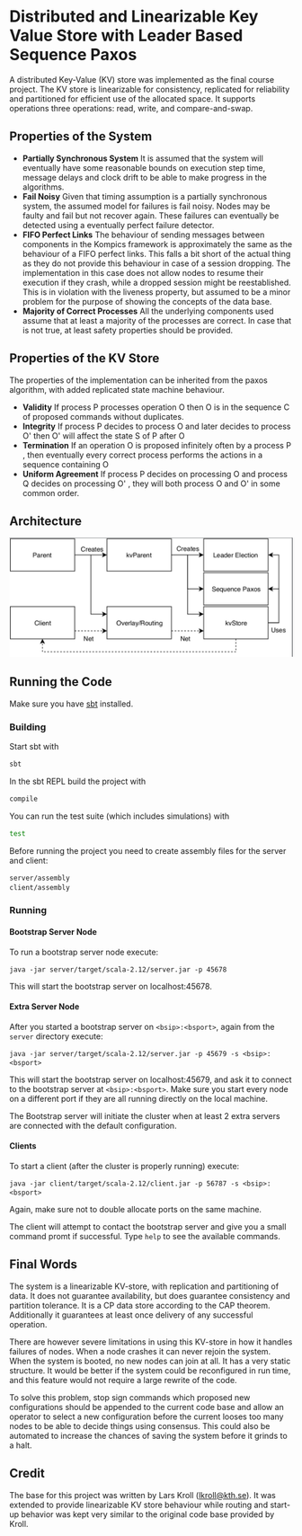 # Distributed and Linearizable Key Value Store with Leader Based Sequence Paxos

A distributed Key-Value (KV) store was implemented as the final course project. The KV store is linearizable for consistency, replicated for reliability and partitioned for efficient use of the allocated space.  It supports operations three operations: read, write, and compare-and-swap.

## Properties of the System


- **Partially Synchronous System**
    It is assumed that the system will eventually have some reasonable bounds on execution step time, message delays and clock drift to be able to make progress in the algorithms.
- **Fail Noisy**
    Given that timing assumption is a partially synchronous system, the assumed model for failures is fail noisy. Nodes may be faulty and fail but not recover again. These failures can eventually be detected using a eventually perfect failure detector.
- **FIFO Perfect Links**
    The behaviour of sending messages between components in the Kompics framework is approximately the same as the behaviour of a FIFO perfect links. This falls a bit short of the actual thing as they do not provide this behaviour in case of a session dropping. The implementation in this case does not allow nodes to resume their execution if they crash, while a dropped session might be reestablished. This is in violation with the liveness property, but assumed to be a minor problem for the purpose of showing the concepts of the data base.
- **Majority of Correct Processes**
    All the underlying components used assume that at least a majority of the processes are correct. In case that is not true, at least safety properties should be provided.

## Properties of the KV Store
The properties of the implementation can be inherited from the paxos algorithm, with added replicated state machine behaviour. 

- **Validity** 
    If process P processes operation  O  then  O  is in the sequence  C  of proposed commands without duplicates.
- **Integrity** 
    If process  P  decides to process  O  and later decides to process  O'  then  O'  will affect the state  S  of  P  after  O 
- **Termination** 
    If an operation  O  is proposed infinitely often by a process  P , then eventually every correct process performs the actions in a sequence containing  O 
- **Uniform Agreement** 
    If process  P  decides on processing  O  and process  Q  decides on processing  O' , they will both process  O  and  O'  in some common order.

## Architecture

![1552036542597](assets/1552036542597.png)

## Running the Code

Make sure you have [sbt](https://www.scala-sbt.org/) installed.

### Building

Start sbt with

```bash
sbt
```

In the sbt REPL build the project with

```bash
compile
```

You can run the test suite (which includes simulations) with

```bash
test
```

Before running the project you need to create assembly files for the server and client:

```bash
server/assembly
client/assembly
```

### Running

#### Bootstrap Server Node

To run a bootstrap server node execute:

```
java -jar server/target/scala-2.12/server.jar -p 45678
```

This will start the bootstrap server on localhost:45678.

#### Extra Server Node

After you started a bootstrap server on `<bsip>:<bsport>`, again from the `server` directory execute:

```
java -jar server/target/scala-2.12/server.jar -p 45679 -s <bsip>:<bsport>
```

This will start the bootstrap server on localhost:45679, and ask it to connect to the bootstrap server at `<bsip>:<bsport>`.
Make sure you start every node on a different port if they are all running directly on the local machine. 

The Bootstrap server will initiate the cluster when at least 2 extra servers are connected with the default configuration.

#### Clients

To start a client (after the cluster is properly running) execute:

```
java -jar client/target/scala-2.12/client.jar -p 56787 -s <bsip>:<bsport>
```

Again, make sure not to double allocate ports on the same machine.

The client will attempt to contact the bootstrap server and give you a small command promt if successful. Type `help` to see the available commands.

## Final Words

The system is a linearizable KV-store, with replication and partitioning of data. It does not guarantee availability, but does guarantee consistency and partition tolerance. It is a CP data store according to the CAP theorem. Additionally it guarantees at least once delivery of any successful operation.

There are however severe limitations in using this KV-store in how it handles failures of nodes. When a node crashes it can never rejoin the system. When the system is booted, no new nodes can join at all. It has a very static structure. It would be better if the system could be reconfigured in run time, and this feature would not require a large rewrite of the code.

To solve this problem, stop sign commands which proposed new configurations should be appended to the current code base and allow an operator to select a new configuration before the current looses too many nodes to be able to decide things using consensus. This could also be automated to increase the chances of saving the system before it grinds to a halt. 

## Credit

The base for this project was written by Lars Kroll (<lkroll@kth.se>). It was extended to provide linearizable KV store behaviour while routing and start-up behavior was kept very similar to the original code base provided by Kroll.



